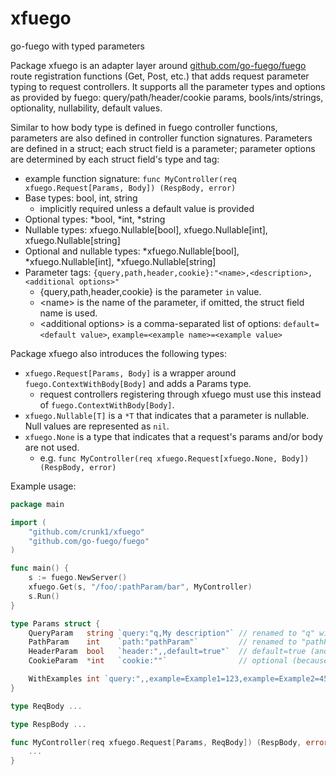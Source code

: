 # xfuego
go-fuego with typed parameters

Package xfuego is an adapter layer around [github.com/go-fuego/fuego](github.com/go-fuego/fuego) route registration functions (Get, Post, etc.)
that adds request parameter typing to request controllers. It supports all the parameter types and options as
provided by fuego: query/path/header/cookie params, bools/ints/strings, optionality, nullability, default values.

Similar to how body type is defined in fuego controller functions, parameters are also defined in controller function
signatures. Parameters are defined in a struct; each struct field is a parameter; parameter options are determined by
each struct field's type and tag:
- example function signature: `func MyController(req xfuego.Request[Params, Body]) (RespBody, error)`
- Base types: bool, int, string 
  - implicitly required unless a default value is provided
- Optional types: *bool, *int, *string
- Nullable types: xfuego.Nullable[bool], xfuego.Nullable[int], xfuego.Nullable[string]
- Optional and nullable types: *xfuego.Nullable[bool], *xfuego.Nullable[int], *xfuego.Nullable[string]
- Parameter tags: `{query,path,header,cookie}:"<name>,<description>,<additional options>"`
  - {query,path,header,cookie} is the parameter `in` value.
  - \<name> is the name of the parameter, if omitted, the struct field name is used.
  - \<additional options> is a comma-separated list of options: `default=<default value>`, `example=<example name>=<example value>`

Package xfuego also introduces the following types:
- `xfuego.Request[Params, Body]` is a wrapper around `fuego.ContextWithBody[Body]` and adds a Params type.
  - request controllers registering through xfuego must use this instead of `fuego.ContextWithBody[Body]`.
- `xfuego.Nullable[T]` is a `*T` that indicates that a parameter is nullable. Null values are represented as `nil`.
- `xfuego.None` is a type that indicates that a request's params and/or body are not used.
  - e.g. `func MyController(req xfuego.Request[xfuego.None, Body]) (RespBody, error)`

Example usage:

```go
package main

import (
	"github.com/crunk1/xfuego"
	"github.com/go-fuego/fuego"
)

func main() {
	s := fuego.NewServer()
	xfuego.Get(s, "/foo/:pathParam/bar", MyController)
	s.Run()
}

type Params struct {
    QueryParam   string `query:"q,My description"` // renamed to "q" with description "My description"
    PathParam    int    `path:"pathParam"`         // renamed to "pathParam", no description
    HeaderParam  bool   `header:",,default=true"`  // default=true (and therefore optional)
    CookieParam  *int   `cookie:""`                // optional (because of pointer) with no default

    WithExamples int `query:",,example=Example1=123,example=Example2=456"` // adds OpenAPI examples: "Example1" and "Example2" as 123 and 456
}

type ReqBody ...

type RespBody ...

func MyController(req xfuego.Request[Params, ReqBody]) (RespBody, error) {
    ...
}
```